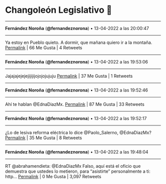 # Changoleón Legislativo 🙈
*****
**Fernández Noroña** (**@fernandeznorona**) • 13-04-2022 a las 20:00:47
*****
Ya estoy en Pueblo quieto. A dormir, que mañana quiero ir a la montaña.
[Permalink](https://twitter.com/fernandeznorona/status/1514453588440928269) | 66 Me Gusta | 4 Retweets
*****
**Fernández Noroña** (**@fernandeznorona**) • 13-04-2022 a las 19:53:06
*****
Jajajajejejejijijijojojojujuju
[Permalink](https://twitter.com/fernandeznorona/status/1514451653566644227) | 37 Me Gusta | 1 Retweets
*****
**Fernández Noroña** (**@fernandeznorona**) • 13-04-2022 a las 19:52:46
*****
Ahí te hablan @EdnaDiazMx.
[Permalink](https://twitter.com/fernandeznorona/status/1514451571236556811) | 87 Me Gusta | 33 Retweets
*****
**Fernández Noroña** (**@fernandeznorona**) • 13-04-2022 a las 19:52:17
*****
¿Lo de lesiva reforma eléctrica lo dice @Paolo_Salerno, @EdnaDiazMx?
[Permalink](https://twitter.com/fernandeznorona/status/1514451451073998855) | 35 Me Gusta | 8 Retweets
*****
**Fernández Noroña** (**@fernandeznorona**) • 13-04-2022 a las 19:48:04
*****
RT @abrahamendieta: @EdnaDiazMx Falso, aquí está el oficio que demuestra que ustedes lo metieron, para “asistirte” personalmente a ti: http…
[Permalink](https://twitter.com/fernandeznorona/status/1514450388728135684) | 0 Me Gusta | 3,097 Retweets